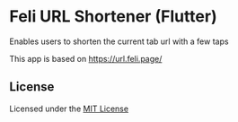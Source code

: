 # Feli URL Shortener (Flutter)

Enables users to shorten the current tab url with a few taps

This app is based on https://url.feli.page/

## License
Licensed under the [MIT License](LICENSE)